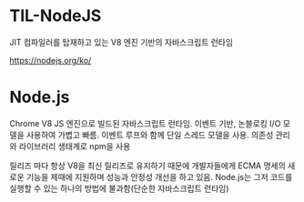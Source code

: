 # TIL-NodeJS
JIT 컴파일러를 탑재하고 있는 V8 엔진 기반의 자바스크립트 런타임

<https://nodejs.org/ko/>

# Node.js
Chrome V8 JS 엔진으로 빌드된 자바스크립트 런타임. 이벤트 기반, 논블로킹 I/O 모델을 사용하여 가볍고 빠름. 이벤트 루프와 함께 단일 스레드 모델을 사용. 의존성 관리와 라이브러리 생태계로 npm을 사용

릴리즈 마다 항상 V8을 최신 릴리즈로 유지하기 때문에 개발자들에게 ECMA 명세의 새로운 기능을 제때에 지원하며 성능과 안정성 개선을 하고 있음. Node.js는 그저 코드를 실행할 수 있는 하나의 방법에 불과함(단순한 자바스크립트 런타임)
